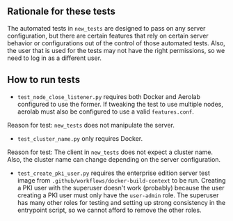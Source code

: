 ## Rationale for these tests

The automated tests in `new_tests` are designed to pass on any server
configuration, but there are certain features that rely on certain server behavior or configurations out of
the control of those automated tests. Also, the user that is used for the tests may not have the right permissions,
so we need to log in as a different user.

## How to run tests

- `test_node_close_listener.py` requires both Docker and Aerolab configured to use the former. If tweaking the test to
use multiple nodes, aerolab must also be configured to use a valid `features.conf`.

Reason for test: `new_tests` does not manipulate the server.

- `test_cluster_name.py` only requires Docker.

Reason for test: The client in `new_tests` does not expect a cluster name. Also, the cluster name can change depending
on the server configuration.

- `test_create_pki_user.py` requires the enterprise edition server test image from `.github/workflows/docker-build-context`
to be run. Creating a PKI user with the superuser doesn't work (probably) because the user creating a PKI user must only
have the `user-admin` role. The superuser has many other roles for testing and setting up strong consistency in the
entrypoint script, so we cannot afford to remove the other roles.
